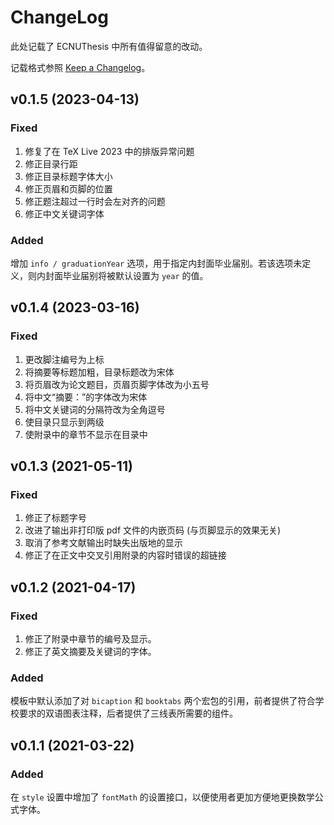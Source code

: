 # ChangeLog

此处记载了 ECNUThesis 中所有值得留意的改动。

记载格式参照 [Keep a Changelog](https://keepachangelog.com/en/1.0.0/)。

## v0.1.5 (2023-04-13)

### Fixed

1. 修复了在 TeX Live 2023 中的排版异常问题
2. 修正目录行距
3. 修正目录标题字体大小
4. 修正页眉和页脚的位置
5. 修正题注超过一行时会左对齐的问题
6. 修正中文关键词字体

### Added

增加 `info / graduationYear` 选项，用于指定内封面毕业届别。若该选项未定义，则内封面毕业届别将被默认设置为 `year` 的值。

## v0.1.4 (2023-03-16)

### Fixed

1. 更改脚注编号为上标
2. 将摘要等标题加粗，目录标题改为宋体
3. 将页眉改为论文题目，页眉页脚字体改为小五号
4. 将中文“摘要：”的字体改为宋体
5. 将中文关键词的分隔符改为全角逗号
6. 使目录只显示到两级
7. 使附录中的章节不显示在目录中

## v0.1.3 (2021-05-11)

### Fixed

1. 修正了标题字号
2. 改进了输出非打印版 pdf 文件的内嵌页码 (与页脚显示的效果无关)
3. 取消了参考文献输出时缺失出版地的显示
4. 修正了在正文中交叉引用附录的内容时错误的超链接

## v0.1.2 (2021-04-17)

### Fixed

1. 修正了附录中章节的编号及显示。
2. 修正了英文摘要及关键词的字体。

### Added

模板中默认添加了对 `bicaption` 和 `booktabs` 两个宏包的引用，前者提供了符合学校要求的双语图表注释，后者提供了三线表所需要的组件。


## v0.1.1 (2021-03-22)

### Added

在 `style` 设置中增加了 `fontMath` 的设置接口，以便使用者更加方便地更换数学公式字体。